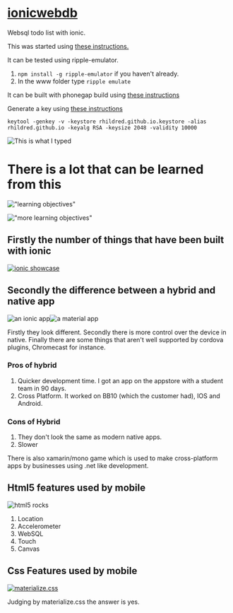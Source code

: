 # <a href="https://github.com/rhildred/ionicwebdb" target="_blank">ionicwebdb</a>
Websql todo list with ionic.

This was started using <a href="https://ionicframework.com/docs/v1/getting-started/" target="_blank">these instructions.</a>

It can be tested using ripple-emulator.

1. `npm install -g ripple-emulator` if you haven't already.
1. In the www folder type `ripple emulate`

It can be built with phonegap build using [these instructions](https://pointdeveloper.com/how-to-build-ionic-app-with-phonegap-build/)

Generate a key using [these instructions](https://coderwall.com/p/r09hoq/android-generate-release-debug-keystores)

`keytool -genkey -v -keystore rhildred.github.io.keystore -alias rhildred.github.io -keyalg RSA -keysize 2048 -validity 10000`

![This is what I typed](https://rhildred.github.io/ionicwebdb/readmeimages/KeytoolCapture.PNG "What I typed")

# There is a lot that can be learned from this

!["learning objectives"](https://rhildred.github.io/ionicwebdb/readmeimages/objectives.PNG "learning objectives")

!["more learning objectives"](https://rhildred.github.io/ionicwebdb/readmeimages/objectives2.PNG "more learning objectives")

## Firstly the number of things that have been built with ionic

<a href="https://showcase.ionicframework.com/apps/newest" target="_blank">![ionic showcase](https://rhildred.github.io/ionicwebdb/readmeimages/Ionic_app_showcase.png "ionic showcase")</a>

## Secondly the difference between a hybrid and native app

![an ionic app](https://rhildred.github.io/ionicwebdb/readmeimages/ionicApp.PNG "an ionic app")![a material app](https://rhildred.github.io/ionicwebdb/readmeimages/MaterialApp.PNG "a material app")

Firstly they look different. Secondly there is more control over the device in native. Finally there are some things that aren't well supported by cordova plugins, Chromecast for instance.

### Pros of hybrid

1. Quicker development time. I got an app on the appstore with a student team in 90 days.
1. Cross Platform. It worked on BB10 (which the customer had), IOS and Android.

### Cons of Hybrid

1. They don't look the same as modern native apps.
1. Slower

There is also xamarin/mono game which is used to make cross-platform apps by businesses using .net like development.

## Html5 features used by mobile

![html5 rocks](https://rhildred.github.io/ionicwebdb/readmeimages/size_960_16_9_html5-rocks-20121.png, "html5 rocks")

1. Location
2. Accelerometer
3. WebSQL
4. Touch
5. Canvas

## Css Features used by mobile

<a href="http://materializecss.com/" target="_blank">![materialize.css](https://rhildred.github.io/ionicwebdb/readmeimages/maxresdefault.jpg "materialize.css")</a>

Judging by materialize.css the answer is yes.
